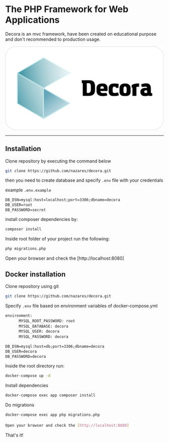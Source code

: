 # The PHP Framework for Web Applications

Decora is an mvc framework, have been created on educational purpose and don't recommended to production usage.

![logo](/src/decora_logo.png)

---

## Installation

Clone repository by executing the command below

```bash
git clone https://github.com/nazares/decora.git
```

then you need to create database and specify `.env` file with your credentials

example `.env.example`

```dotenv
DB_DSN=mysql:host=localhost;port=3306;dbname=decora
DB_USER=root
DB_PASSWORD=secret
```

install composer dependencies by:

```bash
composer install
```

Inside root folder of your project run the following:

```bash
php migrations.php
```

Open your browser and check the [http://localhost:8080]

## Docker installation

Clone repository using git

```bash
git clone https://github.com/nazares/decora.git
```

Specify `.env` file based on environment variables of docker-compose.yml

```dockerfile
environment:
      MYSQL_ROOT_PASSWORD: root
      MYSQL_DATABASE: decora
      MYSQL_USER: decora
      MYSQL_PASSWORD: decora
```

```env
DB_DSN=mysql:host=db;port=3306;dbname=decora
DB_USER=decora
DB_PASSWORD=decora
```

Inside the root directory run:

```bash
docker-compose up -d
```

Install dependencies

```bash
docker-compose exec app composer install
```

Do migrations

```bash
docker-compose exec app php migrations.php

Open your browser and check the [http://localhost:8080]
```

That's it!
